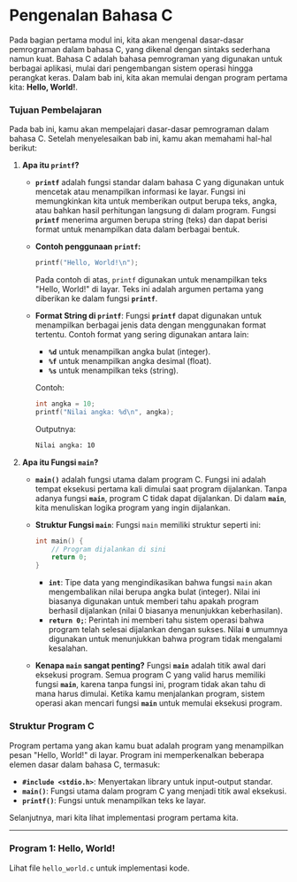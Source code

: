 # Pengenalan Bahasa C

Pada bagian pertama modul ini, kita akan mengenal dasar-dasar pemrograman dalam bahasa C, yang dikenal dengan sintaks sederhana namun kuat. Bahasa C adalah bahasa pemrograman yang digunakan untuk berbagai aplikasi, mulai dari pengembangan sistem operasi hingga perangkat keras. Dalam bab ini, kita akan memulai dengan program pertama kita: **Hello, World!**.


### Tujuan Pembelajaran

Pada bab ini, kamu akan mempelajari dasar-dasar pemrograman dalam bahasa C. Setelah menyelesaikan bab ini, kamu akan memahami hal-hal berikut:

1. **Apa itu `printf`?**

   - **`printf`** adalah fungsi standar dalam bahasa C yang digunakan untuk mencetak atau menampilkan informasi ke layar. Fungsi ini memungkinkan kita untuk memberikan output berupa teks, angka, atau bahkan hasil perhitungan langsung di dalam program. Fungsi **`printf`** menerima argumen berupa string (teks) dan dapat berisi format untuk menampilkan data dalam berbagai bentuk.

   - **Contoh penggunaan `printf`:**

     ```c
     printf("Hello, World!\n");
     ```

     Pada contoh di atas, `printf` digunakan untuk menampilkan teks "Hello, World!" di layar. Teks ini adalah argumen pertama yang diberikan ke dalam fungsi **`printf`**.

   - **Format String di `printf`**:
     Fungsi **`printf`** dapat digunakan untuk menampilkan berbagai jenis data dengan menggunakan format tertentu. Contoh format yang sering digunakan antara lain:

     - **`%d`** untuk menampilkan angka bulat (integer).
     - **`%f`** untuk menampilkan angka desimal (float).
     - **`%s`** untuk menampilkan teks (string).

     Contoh:

     ```c
     int angka = 10;
     printf("Nilai angka: %d\n", angka);
     ```

     Outputnya:

     ```bash
     Nilai angka: 10
     ```

2. **Apa itu Fungsi `main`?**

   - **`main()`** adalah fungsi utama dalam program C. Fungsi ini adalah tempat eksekusi pertama kali dimulai saat program dijalankan. Tanpa adanya fungsi **`main`**, program C tidak dapat dijalankan. Di dalam **`main`**, kita menuliskan logika program yang ingin dijalankan.

   - **Struktur Fungsi `main`**:
     Fungsi `main` memiliki struktur seperti ini:

     ```c
     int main() {
         // Program dijalankan di sini
         return 0;
     }
     ```

     - **`int`**: Tipe data yang mengindikasikan bahwa fungsi `main` akan mengembalikan nilai berupa angka bulat (integer). Nilai ini biasanya digunakan untuk memberi tahu apakah program berhasil dijalankan (nilai 0 biasanya menunjukkan keberhasilan).
     - **`return 0;`**: Perintah ini memberi tahu sistem operasi bahwa program telah selesai dijalankan dengan sukses. Nilai **`0`** umumnya digunakan untuk menunjukkan bahwa program tidak mengalami kesalahan.

   - **Kenapa `main` sangat penting?**
     Fungsi **`main`** adalah titik awal dari eksekusi program. Semua program C yang valid harus memiliki fungsi **`main`**, karena tanpa fungsi ini, program tidak akan tahu di mana harus dimulai. Ketika kamu menjalankan program, sistem operasi akan mencari fungsi **`main`** untuk memulai eksekusi program.

### Struktur Program C

Program pertama yang akan kamu buat adalah program yang menampilkan pesan "Hello, World!" di layar. Program ini memperkenalkan beberapa elemen dasar dalam bahasa C, termasuk:

- **`#include <stdio.h>`**: Menyertakan library untuk input-output standar.
- **`main()`**: Fungsi utama dalam program C yang menjadi titik awal eksekusi.
- **`printf()`**: Fungsi untuk menampilkan teks ke layar.

Selanjutnya, mari kita lihat implementasi program pertama kita.

---

### Program 1: Hello, World!

Lihat file `hello_world.c` untuk implementasi kode.

